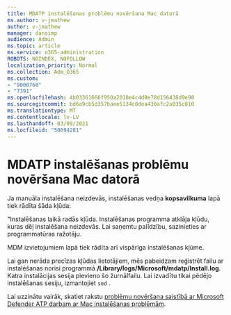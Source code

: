 ```yaml
---
title: MDATP instalēšanas problēmu novēršana Mac datorā
ms.author: v-jmathew
author: v-jmathew
manager: dansimp
audience: Admin
ms.topic: article
ms.service: o365-administration
ROBOTS: NOINDEX, NOFOLLOW
localization_priority: Normal
ms.collection: Adm_O365
ms.custom:
- "9000760"
- "7391"
ms.openlocfilehash: 4b03361666f950a2010e4c4d8e78d156438d9e90
ms.sourcegitcommit: bd6a9cb5d357baee5134c0dea430afc2a035c810
ms.translationtype: MT
ms.contentlocale: lv-LV
ms.lasthandoff: 03/09/2021
ms.locfileid: "50694281"
---
```

# <a name="troubleshoot-mdatp-installation-problems-on-a-mac"></a>MDATP instalēšanas problēmu novēršana Mac datorā

Ja manuāla instalēšana neizdevās, instalēšanas vedņa **kopsavilkuma** lapā tiek rādīta šāda kļūda:

"Instalēšanas laikā radās kļūda. Instalēšanas programma atklāja kļūdu, kuras dēļ instalēšana neizdevās. Lai saņemtu palīdzību, sazinieties ar programmatūras ražotāju.

MDM izvietojumiem lapā tiek rādīta arī vispārīga instalēšanas kļūme.

Lai gan nerāda precīzas kļūdas lietotājiem, mēs pabeidzam reģistrēt failu ar instalēšanas norisi programmā **/Library/logs/Microsoft/mdatp/Install.log**. Katra instalācijas sesija pievieno šo žurnālfailu. Lai izvadītu tikai pēdējo instalēšanas sesiju, izmantojiet `sed` .

Lai uzzinātu vairāk, skatiet rakstu [problēmu novēršana saistībā ar Microsoft Defender ATP darbam ar Mac instalēšanas problēmām](https://go.microsoft.com/fwlink/?linkid=2144615).

